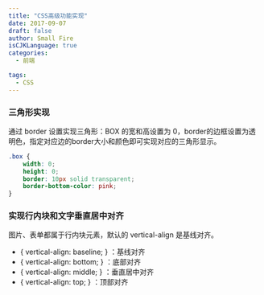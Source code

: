 ```yaml
---
title: "CSS高级功能实现"
date: 2017-09-07
draft: false
author: Small Fire
isCJKLanguage: true
categories: 
  - 前端

tags: 
  - CSS
---
```




### 三角形实现

通过 border 设置实现三角形：BOX 的宽和高设置为 0，border的边框设置为透明色，指定对应边的border大小和颜色即可实现对应的三角形显示。

```css
.box {
    width: 0;
    height: 0;
    border: 10px solid transparent;
    border-bottom-color: pink;
}
```



### 实现行内块和文字垂直居中对齐

图片、表单都属于行内块元素，默认的 vertical-align 是基线对齐。

- { vertical-align: baseline; } ：基线对齐
- { vertical-align: bottom; } ：底部对齐
- { vertical-align: middle; } ：垂直居中对齐
- { vertical-align: top; } ：顶部对齐
